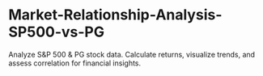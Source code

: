 # Market-Relationship-Analysis-SP500-vs-PG
Analyze S&amp;P 500 &amp; PG stock data. Calculate returns, visualize trends, and assess correlation for financial insights.
